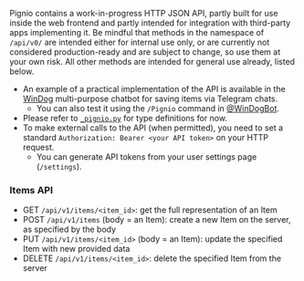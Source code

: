 Pignio contains a work-in-progress HTTP JSON API, partly built for use inside the web frontend and partly intended for integration with third-party apps implementing it. Be mindful that methods in the namespace of `/api/v0/` are intended either for internal use only, or are currently not considered production-ready and are subject to change, so use them at your own risk. All other methods are intended for general use already, listed below.

+ An example of a practical implementation of the API is available in the [WinDog](https://gitlab.com/octospacc/WinDog) multi-purpose chatbot for saving items via Telegram chats.
    + You can also test it using the `/Pignio` command in [@WinDogBot](https://t.me/WinDogBot).
+ Please refer to [`_pignio.py`](./_pignio.py) for type definitions for now.
+ To make external calls to the API (when permitted), you need to set a standard `Authorization: Bearer <your API token>` on your HTTP request.
    + You can generate API tokens from your user settings page (`/settings`).

### Items API

* GET `/api/v1/items/<item_id>`: get the full representation of an Item
* POST `/api/v1/items` (body = an Item): create a new Item on the server, as specified by the body
* PUT `/api/v1/items/<item_id>` (body = an Item): update the specified Item with new provided data
* DELETE `/api/v1/items/<item_id>`: delete the specified Item from the server
